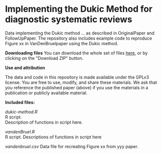 Implementing the Dukic Method for diagnostic systematic reviews
===================

Data implementing the Dukic method ... as described in OriginalPaper and FollowUpPaper.  The repository also includes example code to reproduce Figure xx in VanDenBruelpaper using the Dukic method.

**Downloading files**
You can download the whole set of files [here](https://github.com/OxPrimaryCareStats/Dukic-Method/archive/master.zip), or by clicking on the "Download ZIP" button.

**Use and attribution**

The data and code in this repository is made available under the GPLv3 license.  You are free to use, modify, and share these materials.  We ask that you reference the published paper (above) if you use the materials in a publication or publicly available material.

**Included files:**

*dukic-method.R*    
R script.  
Description of functions in script here.


*vandenBruel.R*    
R script.
Descriptions of functions in script here
    
*vandenbruel.csv*
Data file for recreating Figure xx from yyy paper.

